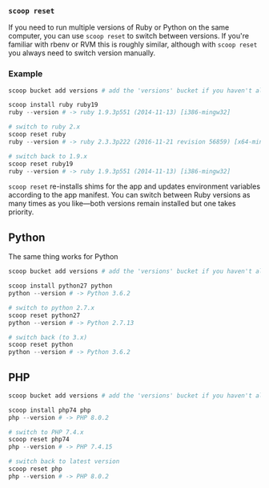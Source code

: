 ### `scoop reset`
If you need to run multiple versions of Ruby or Python on the same computer, you can use `scoop reset` to switch between versions.
If you're familiar with rbenv or RVM this is roughly similar, although with `scoop reset` you always need to switch version manually.

### Example
```powershell
scoop bucket add versions # add the 'versions' bucket if you haven't already

scoop install ruby ruby19
ruby --version # -> ruby 1.9.3p551 (2014-11-13) [i386-mingw32]

# switch to ruby 2.x
scoop reset ruby
ruby --version # -> ruby 2.3.3p222 (2016-11-21 revision 56859) [x64-mingw32]

# switch back to 1.9.x
scoop reset ruby19
ruby --version # -> ruby 1.9.3p551 (2014-11-13) [i386-mingw32]
```

`scoop reset` re-installs shims for the app and updates environment variables according to the app manifest.
You can switch between Ruby versions as many times as you like—both versions remain installed but one takes priority.

## Python
The same thing works for Python

```powershell
scoop bucket add versions # add the 'versions' bucket if you haven't already

scoop install python27 python
python --version # -> Python 3.6.2

# switch to python 2.7.x
scoop reset python27
python --version # -> Python 2.7.13

# switch back (to 3.x)
scoop reset python
python --version # -> Python 3.6.2
```

## PHP

```powershell
scoop bucket add versions # add the 'versions' bucket if you haven't already

scoop install php74 php
php --version # -> PHP 8.0.2

# switch to PHP 7.4.x
scoop reset php74
php --version # -> PHP 7.4.15

# switch back to latest version
scoop reset php
php --version # -> PHP 8.0.2
```